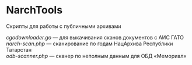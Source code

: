 NarchTools
==========
Скрипты для работы с публичными архивами

*cgodownloader.go* — для выкачивания сканов документов с АИС ГАТО<br>
*narch-scan.php* — сканирование по годам НацАрхива Республики Татарстан<br>
*odb-scanner.php* — сканер по неполным данным для ОБД «Мемориал»<br>
